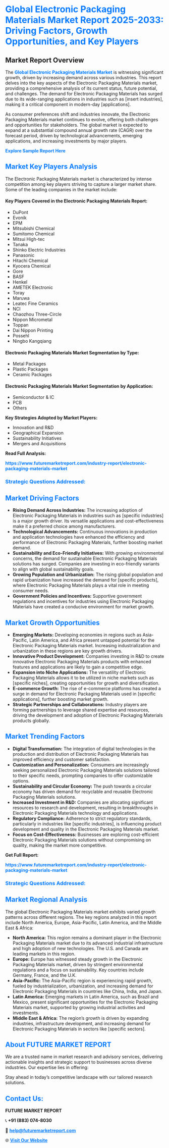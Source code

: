 <h1 style="color: #007BFF;">Global Electronic Packaging Materials Market Report 2025-2033: Driving Factors, Growth Opportunities, and Key Players</h1>

<section id="overview">
<h2>Market Report Overview</h2>
<p>The <a href="https://www.futuremarketreport.com/industry-report/electronic-packaging-materials-market" style="color: #007BFF; text-decoration: none;"><strong>Global Electronic Packaging Materials Market</strong></a> is witnessing significant growth, driven by increasing demand across various industries. This report delves into the key aspects of the Electronic Packaging Materials market, providing a comprehensive analysis of its current status, future potential, and challenges. The demand for Electronic Packaging Materials has surged due to its wide-ranging applications in industries such as [insert industries], making it a critical component in modern-day [applications].</p>
<p>As consumer preferences shift and industries innovate, the Electronic Packaging Materials market continues to evolve, offering both challenges and opportunities for stakeholders. The global market is expected to expand at a substantial compound annual growth rate (CAGR) over the forecast period, driven by technological advancements, emerging applications, and increasing investments by major players.</p>
</section>

<section id="overview">
<p><a href="https://www.futuremarketreport.com/request-sample/reportId=82236" style="color: #007BFF; text-decoration: none;"><strong>Explore Sample Report Here</strong></a></p>
</section>

<section id="key-players">
<h2 style="color: #007BFF;">Market Key Players Analysis</h2>
<p>The Electronic Packaging Materials market is characterized by intense competition among key players striving to capture a larger market share. Some of the leading companies in the market include:</p>
<h4>Key Players Covered in the Electronic Packaging Materials Report:</h4>
<ul><li>DuPont</li><li>Evonik</li><li>EPM</li><li>Mitsubishi Chemical</li><li>Sumitomo Chemical</li><li>Mitsui High-tec</li><li>Tanaka</li><li>Shinko Electric Industries</li><li>Panasonic</li><li>Hitachi Chemical</li><li>Kyocera Chemical</li><li>Gore</li><li>BASF</li><li>Henkel</li><li>AMETEK Electronic</li><li>Toray</li><li>Maruwa</li><li>Leatec Fine Ceramics</li><li>NCI</li><li>Chaozhou Three-Circle</li><li>Nippon Micrometal</li><li>Toppan</li><li>Dai Nippon Printing</li><li>Possehl</li><li>Ningbo Kangqiang</li></ul>
<h4>Electronic Packaging Materials Market Segmentation by Type:</h4>
<ul><li>Metal Packages</li><li>Plastic Packages</li><li>Ceramic Packages</li></ul>

<h4>Electronic Packaging Materials Market Segmentation by Application:</h4>
<ul><li>Semiconductor &amp; IC</li><li>PCB</li><li>Others</li></ul>
<p><strong>Key Strategies Adopted by Market Players:</strong></p>
<ul>
<li>Innovation and R&D</li>
<li>Geographical Expansion</li>
<li>Sustainability Initiatives</li>
<li>Mergers and Acquisitions</li>
</ul>
</section>

<section>
<p><strong>Read Full Analysis: </strong></p><a href="https://www.futuremarketreport.com/industry-report/electronic-packaging-materials-market" style="color: #007BFF; text-decoration: none;"><strong>https://www.futuremarketreport.com/industry-report/electronic-packaging-materials-market</strong></a>
<h3 style="color: #007BFF;">Strategic Questions Addressed:</h3>
</section>

<section id="driving-factors">
<h2 style="color: #007BFF;">Market Driving Factors</h2>
<ul>
<li><strong>Rising Demand Across Industries:</strong> The increasing adoption of Electronic Packaging Materials in industries such as [specific industries] is a major growth driver. Its versatile applications and cost-effectiveness make it a preferred choice among manufacturers.</li>
<li><strong>Technological Advancements:</strong> Continuous innovations in production and application technologies have enhanced the efficiency and performance of Electronic Packaging Materials, further boosting market demand.</li>
<li><strong>Sustainability and Eco-Friendly Initiatives:</strong> With growing environmental concerns, the demand for sustainable Electronic Packaging Materials solutions has surged. Companies are investing in eco-friendly variants to align with global sustainability goals.</li>
<li><strong>Growing Population and Urbanization:</strong> The rising global population and rapid urbanization have increased the demand for [specific products], where Electronic Packaging Materials plays a vital role in meeting consumer needs.</li>
<li><strong>Government Policies and Incentives:</strong> Supportive government regulations and incentives for industries using Electronic Packaging Materials have created a conducive environment for market growth.</li>
</ul>
</section>

<section id="growth-opportunities">
<h2 style="color: #007BFF;">Market Growth Opportunities</h2>
<ul>
<li><strong>Emerging Markets:</strong> Developing economies in regions such as Asia-Pacific, Latin America, and Africa present untapped potential for the Electronic Packaging Materials market. Increasing industrialization and urbanization in these regions are key growth drivers.</li>
<li><strong>Innovative Product Development:</strong> Companies investing in R&D to create innovative Electronic Packaging Materials products with enhanced features and applications are likely to gain a competitive edge.</li>
<li><strong>Expansion into Niche Applications:</strong> The versatility of Electronic Packaging Materials allows it to be utilized in niche markets such as [specific niches], creating opportunities for growth and diversification.</li>
<li><strong>E-commerce Growth:</strong> The rise of e-commerce platforms has created a surge in demand for Electronic Packaging Materials used in [specific applications], further boosting market growth.</li>
<li><strong>Strategic Partnerships and Collaborations:</strong> Industry players are forming partnerships to leverage shared expertise and resources, driving the development and adoption of Electronic Packaging Materials products globally.</li>
</ul>
</section>

<section id="trending-factors">
<h2 style="color: #007BFF;">Market Trending Factors</h2>
<ul>
<li><strong>Digital Transformation:</strong> The integration of digital technologies in the production and distribution of Electronic Packaging Materials has improved efficiency and customer satisfaction.</li>
<li><strong>Customization and Personalization:</strong> Consumers are increasingly seeking personalized Electronic Packaging Materials solutions tailored to their specific needs, prompting companies to offer customizable options.</li>
<li><strong>Sustainability and Circular Economy:</strong> The push towards a circular economy has driven demand for recyclable and reusable Electronic Packaging Materials solutions.</li>
<li><strong>Increased Investment in R&D:</strong> Companies are allocating significant resources to research and development, resulting in breakthroughs in Electronic Packaging Materials technology and applications.</li>
<li><strong>Regulatory Compliance:</strong> Adherence to strict regulatory standards, particularly in industries like [specific industries], is influencing product development and quality in the Electronic Packaging Materials market.</li>
<li><strong>Focus on Cost-Effectiveness:</strong> Businesses are exploring cost-efficient Electronic Packaging Materials solutions without compromising on quality, making the market more competitive.</li>
</ul>
</section>

<section>
<p><strong>Get Full Report: </strong></p><a href="https://www.futuremarketreport.com/industry-report/electronic-packaging-materials-market" style="color: #007BFF; text-decoration: none;"><strong>https://www.futuremarketreport.com/industry-report/electronic-packaging-materials-market</strong></a>
<h3 style="color: #007BFF;">Strategic Questions Addressed:</h3>
</section>


<section id="regional-analysis">
<h2 style="color: #007BFF;">Market Regional Analysis</h2>
<p>The global Electronic Packaging Materials market exhibits varied growth patterns across different regions. The key regions analyzed in this report include North America, Europe, Asia-Pacific, Latin America, and the Middle East & Africa:</p>
<ul>
<li><strong>North America:</strong> This region remains a dominant player in the Electronic Packaging Materials market due to its advanced industrial infrastructure and high adoption of new technologies. The U.S. and Canada are leading markets in this region.</li>
<li><strong>Europe:</strong> Europe has witnessed steady growth in the Electronic Packaging Materials market, driven by stringent environmental regulations and a focus on sustainability. Key countries include Germany, France, and the U.K.</li>
<li><strong>Asia-Pacific:</strong> The Asia-Pacific region is experiencing rapid growth, fueled by industrialization, urbanization, and increasing demand for Electronic Packaging Materials in countries like China, India, and Japan.</li>
<li><strong>Latin America:</strong> Emerging markets in Latin America, such as Brazil and Mexico, present significant opportunities for the Electronic Packaging Materials market, supported by growing industrial activities and investments.</li>
<li><strong>Middle East & Africa:</strong> The region’s growth is driven by expanding industries, infrastructure development, and increasing demand for Electronic Packaging Materials in sectors like [specific sectors].</li>
</ul>
</section>

<footer>
<h2 style="color: #007BFF;">About FUTURE MARKET REPORT</h2>
<p>We are a trusted name in market research and advisory services, delivering actionable insights and strategic support to businesses across diverse industries. Our expertise lies in offering:</p>

<p>Stay ahead in today’s competitive landscape with our tailored research solutions.</p>

<h2 style="color: #007BFF;">Contact Us:</h2>
<p><strong>FUTURE MARKET REPORT</strong></p>
<p>📞 <strong>+91 (883) 074-8030</strong></p>
<p>📧 <strong><a href="mailto:help@futuremarketreport.com" style="color: #007BFF;">help@futuremarketreport.com</a></strong></p>
<p>🌐 <strong><a href="https://www.futuremarketreport.com/" style="color: #007BFF;">Visit Our Website</a></strong></p>
</footer>